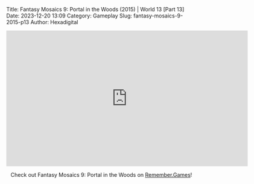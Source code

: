 Title: Fantasy Mosaics 9: Portal in the Woods (2015) | World 13 [Part 13]
Date: 2023-12-20 13:09
Category: Gameplay
Slug: fantasy-mosaics-9-2015-p13
Author: Hexadigital

<center><iframe src="https://www.youtube.com/embed/g1hE13PiPy8?feature=oembed" allow="accelerometer; autoplay; encrypted-media; gyroscope; picture-in-picture" width="640" height="360" frameborder="0"></iframe>

Check out Fantasy Mosaics 9: Portal in the Woods on [Remember.Games](https://remember.games/game/8089/fantasy-mosaics-9-portal-in-the-woods/)!</center>